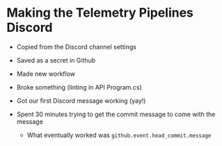 # Making the Telemetry Pipelines Discord

- Copied from the Discord channel settings
- Saved as a secret in Github 
- Made new workflow
- Broke something (linting in API Program.cs)

- Got our first Discord message working (yay!)
- Spent 30 minutes trying to get the commit message to come with the message
  - What eventually worked was `github.event.head_commit.message`
